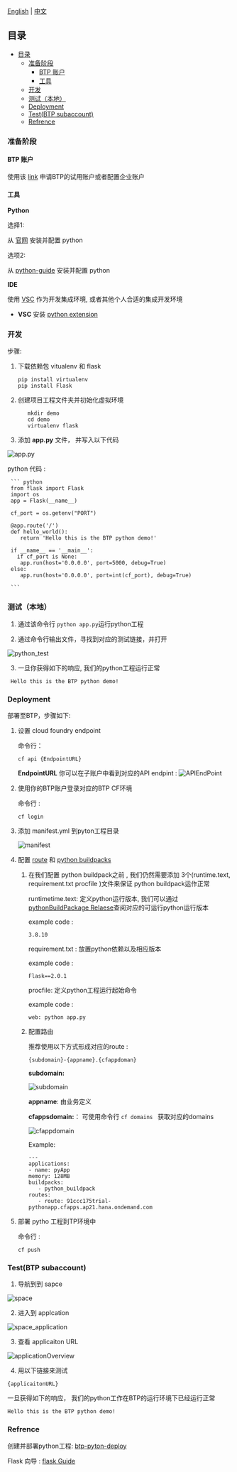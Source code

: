[English](/README.md) | [中文](/README_ZH.md)

## 目录
- [目录](#目录)
  - [准备阶段](#准备阶段)
    - [BTP 账户](#btp-账户)
    - [工具](#工具)
  - [开发](#开发)
  - [测试（本地）](#测试本地)
  - [Deployment](#deployment)
  - [Test(BTP subaccount)](#testbtp-subaccount)
  - [Refrence](#refrence)

### 准备阶段 

#### BTP 账户

使用该 [link](https://help.sap.com/viewer/65de2977205c403bbc107264b8eccf4b/Cloud/en-US/e50ab7b423f04a8db301d7678946626e.html) 申请BTP的试用账户或者配置企业账户

#### 工具

   **Python** 

   选择1: 
   
   从 [官网](https://www.python.org/) 安装并配置 python

   选项2: 
   
   从 [python-guide](https://docs.python-guide.org/) 安装并配置 python

   **IDE** 
    
   使用 [VSC](https://code.visualstudio.com/) 作为开发集成环境, 或者其他个人合适的集成开发环境 
   

 * **VSC**
    安装 [python extension](https://marketplace.visualstudio.com/items?itemName=ms-python.python)

### 开发

步骤:

1. 下载依赖包 vitualenv 和  flask 
   
   ```
   pip install virtualenv
   pip install Flask
   ```

2. 创建项目工程文件夹并初始化虚拟环境
   
   ```
      mkdir demo
      cd demo
      virtualenv flask
   ``` 

3.  添加 **app.py** 文件， 并写入以下代码
   

   ![app.py](/img/app.py.png)

   
   python 代码 :
   
     ``` python
     from flask import Flask
     import os
     app = Flask(__name__)

     cf_port = os.getenv("PORT")

     @app.route('/')
     def hello_world():
        return 'Hello this is the BTP python demo!'

     if __name__ == '__main__':
       if cf_port is None:
        app.run(host='0.0.0.0', port=5000, debug=True)
     else:
        app.run(host='0.0.0.0', port=int(cf_port), debug=True)

     ```

### 测试（本地）

1. 通过该命令行 ```python app.py```运行python工程
   
2. 通过命令行输出文件，寻找到对应的测试链接，并打开

 ![python_test](/img/python_test.png)

3. 一旦你获得如下的响应, 我们的python工程运行正常
    
  ```
   Hello this is the BTP python demo!
  ```

### Deployment

部署至BTP，步骤如下:
1. 设置 cloud foundry endpoint
   
   命令行：

      ```cf api {EndpointURL} ```

   **EndpointURL** 你可以在子账户中看到对应的API endpint :
   ![APIEndPoint](/img/APIEndPoint.png)

2. 使用你的BTP账户登录对应的BTP CF环境
   
   命令行 :

      ```cf login ```

3. 添加 manifest.yml 到pyton工程目录
   
   ![manifest](/img/manifest.png)  

   
4.  配置 [route](https://help.sap.com/viewer/65de2977205c403bbc107264b8eccf4b/Cloud/en-US/53daaafe8f8345fc9b8497b86d17c9d9.html?q=routes) 和 [python buildpacks](https://help.sap.com/viewer/65de2977205c403bbc107264b8eccf4b/Cloud/en-US/acf8f49356d047fbb1a4d04dcec3fd36.html)
   
    1.  在我们配置 python buildpack之前 , 我们仍然需要添加 3个(runtime.text, requirement.txt procfile )文件来保证 python buildpack运作正常

        runtimetime.text:  定义python运行版本, 我们可以通过[pythonBuildPackage Relaese](https://github.com/cloudfoundry/python-buildpack/releases)查阅对应的可运行python运行版本

        example code :

        ```
        3.8.10
        ```

        requirement.txt : 放置python依赖以及相应版本

        example code :

        ```
        Flask==2.0.1
        ```

        procfile: 定义python工程运行起始命令

        example code :
        ```
        web: python app.py
        ``` 
    2. 配置路由
   
       推荐使用以下方式形成对应的route :

        ```
        {subdomain}-{appname}.{cfappdoman}
        ```
        
       **subdomain:** 

       ![subdomain](/img/subdomain.png)

       **appname**: 由业务定义

       **cfappsdomain:**：  可使用命令行 ```cf domains ``` 获取对应的domains

       ![cfappdomain](/img/cfappdoman.png)

       Example:

         ```
         ---
         applications:
         - name: pyApp
         memory: 128MB
         buildpacks: 
            - python_buildpack
         routes: 
            - route: 91ccc175trial-pythonapp.cfapps.ap21.hana.ondemand.com 
         ```
   
5. 部署 pytho 工程到TP环境中
   
   命令行 :
   
    ```cf push ```

### Test(BTP subaccount)

1. 导航到到 sapce
   
 ![space](/img/space.png)

2. 进入到 applcation 
   
 ![space_application](/img/space_application.png)

3.  查看 applicaiton URL
   
 ![applicationOverview](/img/applicaiton_overview.png)

4.  用以下链接来测试
   
   ```
   {applicaitonURL}
   ```

   一旦获得如下的响应， 我们的python工作在BTP的运行环境下已经运行正常
    
   ```
   Hello this is the BTP python demo!
   ```

### Refrence
创建并部署python工程: [btp-pyton-deploy](https://blogs.sap.com/2021/04/20/deployment-of-python-web-server-to-cloud-foundry-using-mta/)

Flask 向导 :  [flask Guide](https://flask.palletsprojects.com/en/2.0.x/)





